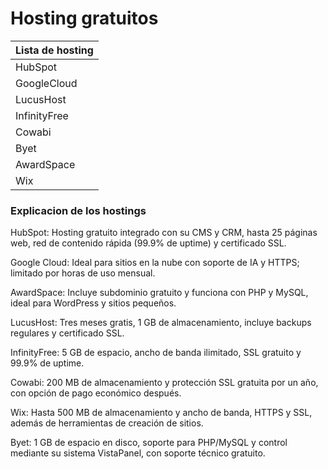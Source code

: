 # Hosting gratuitos
 |Lista de hosting |  
| ----------- | 
|    HubSpot  |  
| GoogleCloud | 
| LucusHost   |
| InfinityFree|
| Cowabi      |   
|  Byet       |  
| AwardSpace  | 
| Wix         |

### Explicacion de los hostings 

HubSpot: Hosting gratuito integrado con su CMS y CRM, hasta 25 páginas web, red de contenido rápida (99.9% de uptime) y certificado SSL.

Google Cloud: Ideal para sitios en la nube con soporte de IA y HTTPS; limitado por horas de uso mensual.

AwardSpace: Incluye subdominio gratuito y funciona con PHP y MySQL, ideal para WordPress y sitios pequeños.

LucusHost: Tres meses gratis, 1 GB de almacenamiento, incluye backups regulares y certificado SSL.

InfinityFree: 5 GB de espacio, ancho de banda ilimitado, SSL gratuito y 99.9% de uptime.

Cowabi: 200 MB de almacenamiento y protección SSL gratuita por un año, con opción de pago económico después.

Wix: Hasta 500 MB de almacenamiento y ancho de banda, HTTPS y SSL, además de herramientas de creación de sitios.

Byet: 1 GB de espacio en disco, soporte para PHP/MySQL y control mediante su sistema VistaPanel, con soporte técnico gratuito.

